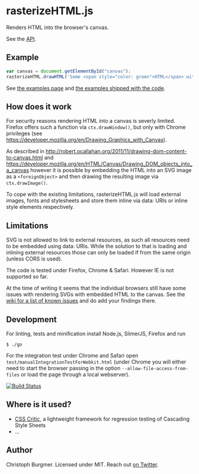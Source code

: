 rasterizeHTML.js
================

Renders HTML into the browser's canvas.

See the [API](https://github.com/cburgmer/rasterizeHTML.js/wiki/API).

Example
-------

```js
var canvas = document.getElementById("canvas");
rasterizeHTML.drawHTML('Some <span style="color: green">HTML</span> with an image <img src="someimg.png" />', canvas);
```

See [the examples page](https://github.com/cburgmer/rasterizeHTML.js/wiki/Examples) and [the examples shipped with the code](https://github.com/cburgmer/rasterizeHTML.js/tree/master/examples).

How does it work
----------------

For security reasons rendering HTML into a canvas is severly limited. Firefox offers such a function via `ctx.drawWindow()`, but only with Chrome privileges (see https://developer.mozilla.org/en/Drawing_Graphics_with_Canvas).

As described in http://robert.ocallahan.org/2011/11/drawing-dom-content-to-canvas.html and https://developer.mozilla.org/en/HTML/Canvas/Drawing_DOM_objects_into_a_canvas however it is possible by embedding the HTML into an SVG image as a `<foreignObject>` and then drawing the resulting image via `ctx.drawImage()`.

To cope with the existing limitations, rasterizeHTML.js will load external images, fonts and stylesheets and store them inline via data: URIs or inline style elements respectively.

Limitations
-----------

SVG is not allowed to link to external resources, as such all resources need to be embedded using data: URIs. While the solution to that is loading and inlining external resources those can only be loaded if from the same origin (unless CORS is used).

The code is tested under Firefox, Chrome & Safari. However IE is not supported so far.

At the time of writing it seems that the individual browsers still have some issues with rendering SVGs with embedded HTML to the canvas. See the [wiki for a list of known issues](https://github.com/cburgmer/rasterizeHTML.js/wiki/Browser-issues) and do add your findings there.

Development
-----------

For linting, tests and minification install Node.js, SlimerJS, Firefox and run

    $ ./go

For the integration test under Chrome and Safari open `test/manualIntegrationTestForWebkit.html` (under Chrome you will either need to start the browser passing in the option `--allow-file-access-from-files` or load the page through a local webserver).

[![Build Status](https://secure.travis-ci.org/cburgmer/rasterizeHTML.js.png?branch=master)](http://travis-ci.org/cburgmer/rasterizeHTML.js)

Where is it used?
-----------------

* [CSS Critic](https://github.com/cburgmer/csscritic), a lightweight framework for regression testing of Cascading Style Sheets
* ...

Author
------
Christoph Burgmer. Licensed under MIT. Reach out [on Twitter](https://twitter.com/cburgmer).
